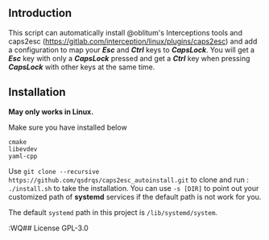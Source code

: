 ## Introduction
This script can automatically install @oblitum's Interceptions tools and caps2esc (https://gitlab.com/interception/linux/plugins/caps2esc) and add a configuration to map your ***Esc*** and ***Ctrl*** keys to ***CapsLock***. You will get a ***Esc*** key with only a ***CapsLock*** pressed and get a ***Ctrl*** key when pressing ***CapsLock*** with other keys at the same time.

## Installation
**May only works in Linux.**

Make sure you have installed below
```
cmake
libevdev
yaml-cpp
```

Use `git clone --recursive https://github.com/qsdrqs/caps2esc_autoinstall.git` to clone and run : `./install.sh` to take the installation.
You can use `-s [DIR]` to point out your customized path of **systemd** services if the default path is not work for you.

The default `systemd` path in this project is `/lib/systemd/system`.

:WQ## License
GPL-3.0
